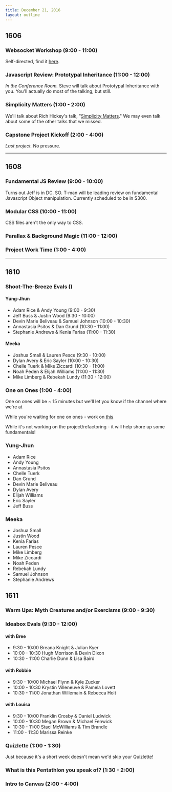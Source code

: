 ```yaml
---
title: December 21, 2016
layout: outline
---
```


## 1606

### Websocket Workshop (9:00 - 11:00)

Self-directed, find it [here](https://github.com/turingschool/lesson_plans/blob/master/ruby_04-apis_and_scalability/websockets_workshop.markdown).

### Javascript Review: Prototypal Inheritance  (11:00 - 12:00)

*In the Conference Room.* Steve will talk about Prototypal Inheritance with you. You'll actually do most of the talking, but still.

### Simplicity Matters (1:00 - 2:00)

We'll talk about Rich Hickey's talk, "[Simplicity Matters](https://www.youtube.com/watch?v=rI8tNMsozo0)." We may even talk about some of the other talks that we missed.

### Capstone Project Kickoff (2:00 - 4:00)

_Last project._ No pressure.

***

## 1608

### Fundamental JS Review (9:00 - 10:00)
Turns out Jeff is in DC. SO. T-man will be leading review on fundamental Javascript Object manipulation. Currently scheduled to be in S300.

### Modular CSS (10:00 - 11:00)
CSS files aren't the only way to CSS.

### Parallax & Background Magic (11:00 - 12:00)

### Project Work Time (1:00 - 4:00)

***

## 1610

### Shoot-The-Breeze Evals ()

#### Yung-Jhun

* Adam Rice & Andy Young (9:00 - 9:30)
* Jeff Buss & Justin Wood (9:30 - 10:00)
* Devin Marie Beliveau & Samuel Johnson (10:00 - 10:30)
* Annastasia Psitos & Dan Grund (10:30 - 11:00)
* Stephanie Andrews & Kenia Farias (11:00 - 11:30)

#### Meeka

* Joshua Small & Lauren Pesce (9:30 - 10:00)
* Dylan Avery & Eric Sayler (10:00 - 10:30)
* Chelle Tuerk & Mike Ziccardi (10:30 - 11:00)
* Noah Peden & Elijah Williams (11:00 - 11:30)
* Mike Limberg & Rebekah Lundy (11:30 - 12:00)

### One on Ones (1:00 - 4:00)

One on ones will be ~ 15 minutes but we'll let you know if the channel where we're at

While you're waiting for one on ones - work on [this](https://gist.github.com/rrgayhart/bb563aa874ee4d81efc565cec3fd779b)

While it's not working on the project/refactoring - it will help shore up some fundamentals!

### Yung-Jhun

   * Adam Rice
   * Andy Young
   * Annastasia Psitos
   * Chelle Tuerk
   * Dan Grund
   * Devin Marie Beliveau
   * Dylan Avery
   * Elijah Williams
   * Eric Sayler
   * Jeff Buss

### Meeka

   * Joshua Small
   * Justin Wood
   * Kenia Farias
   * Lauren Pesce
   * Mike Limberg
   * Mike Ziccardi
   * Noah Peden
   * Rebekah Lundy
   * Samuel Johnson
   * Stephanie Andrews

## 1611

### Warm Ups: Myth Creatures and/or Exercisms (9:00 - 9:30)

### Ideabox Evals (9:30 - 12:00)

#### with Bree

* 9:30 - 10:00 Breana Knight & Julian Kyer
* 10:00 - 10:30 Hugh Morrison & Devin Dixon
* 10:30 - 11:00 Charlie Dunn & Lisa Baird

#### with Robbie

* 9:30 - 10:00 Michael Flynn & Kyle Zucker
* 10:00 - 10:30 Krystin Villeneuve & Pamela Lovett
* 10:30 - 11:00 Jonathan Willemain & Rebecca Holt

#### with Louisa

* 9:30 - 10:00 Franklin Crosby & Daniel Ludwick
* 10:00 - 10:30 Megan Brown & Michael Fenwick
* 10:30 - 11:00 Staci McWilliams & Tim Brandle
* 11:00 - 11:30 Marissa Reinke

### Quizlette (1:00 - 1:30)

Just because it's a short week doesn't mean we'd skip your Quizlette!

### What is this Pentathlon you speak of? (1:30 - 2:00)

### Intro to Canvas (2:00 - 4:00)
